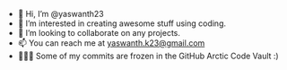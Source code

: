 - 👋 Hi, I’m @yaswanth23
- 👀 I’m interested in creating awesome stuff using coding.
- 💞️ I’m looking to collaborate on any projects.
- 📫 You can reach me at yaswanth.k23@gmail.com
- 🧑🏻‍💻 Some of my commits are frozen in the GitHub Arctic Code Vault :)

<!---
yaswanth23/yaswanth23 is a ✨ special ✨ repository because its `README.md` (this file) appears on your GitHub profile.
You can click the Preview link to take a look at your changes.
--->
